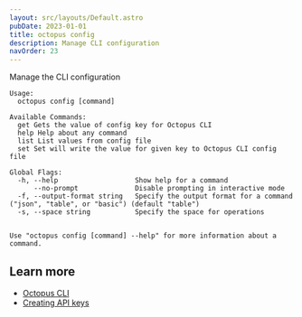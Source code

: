 ```yaml
---
layout: src/layouts/Default.astro
pubDate: 2023-01-01
title: octopus config
description: Manage CLI configuration
navOrder: 23
---
```


Manage the CLI configuration


```
Usage:
  octopus config [command]

Available Commands:
  get Gets the value of config key for Octopus CLI
  help Help about any command
  list List values from config file
  set Set will write the value for given key to Octopus CLI config file

Global Flags:
  -h, --help                   Show help for a command
      --no-prompt              Disable prompting in interactive mode
  -f, --output-format string   Specify the output format for a command ("json", "table", or "basic") (default "table")
  -s, --space string           Specify the space for operations


Use "octopus config [command] --help" for more information about a command.
```

## Learn more

- [Octopus CLI](/docs/octopus-rest-api/cli/index.md)
- [Creating API keys](/docs/octopus-rest-api/how-to-create-an-api-key.md)